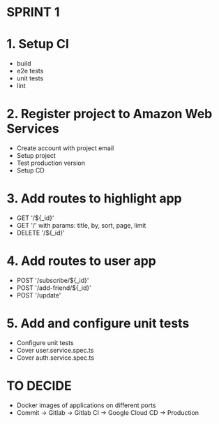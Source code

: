 # SPRINT 1

# 1. Setup CI

-   build
-   e2e tests
-   unit tests
-   lint

# 2. Register project to Amazon Web Services

-   Create account with project email
-   Setup project
-   Test production version
-   Setup CD

# 3. Add routes to highlight app

-   GET '/${\_id}'
-   GET '/' with params: title, by, sort, page, limit
-   DELETE '/${\_id}'

# 4. Add routes to user app

-   POST '/subscribe/${\_id}'
-   POST '/add-friend/${\_id}'
-   POST '/update'

# 5. Add and configure unit tests

-   Configure unit tests
-   Cover user.service.spec.ts
-   Cover auth.service.spec.ts

# TO DECIDE

-   Docker images of applications on different ports
-   Commit -> Gitlab -> Gitlab CI -> Google Cloud CD -> Production
